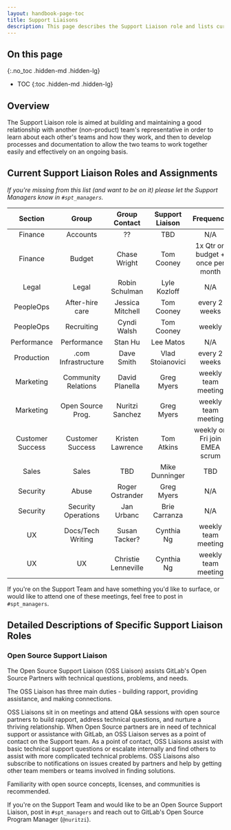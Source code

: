 ```yaml
---
layout: handbook-page-toc
title: Support Liaisons
description: This page describes the Support Liaison role and lists current liaisons
---
```


## On this page
{:.no_toc .hidden-md .hidden-lg}

- TOC
{:toc .hidden-md .hidden-lg}

## Overview

The Support Liaison role is aimed at building and maintaining a good
relationship with another (non-product) team's representative in order to learn
about each other's teams and how they work, and then to develop processes and
documentation to allow the two teams to work together easily and effectively on
an ongoing basis.

## Current Support Liaison Roles and Assignments
<!-- I'm suggesting that for liaisons we do not specify a liaison and a manager, just a liaison. So
     I've removed the managers from the table. Most of the roles had only a manager listed, and for
     those I've made the manager the liaison. Verify with the managers about the removal. The list is:
     UX/UX : Lyle
     UX/Docs : Tom A
     Production : Lyle
     Security : Lyle
     Sales/Community : Tom A
     -->

*If you're missing from this list (and want to be on it) please let the Support
Managers know in `#spt_managers`.*

| Section          | Group               | Group Contact       | Support Liaison       | Frequency                         |
|:----------------:|:-------------------:|:-------------------:|:---------------------:|:---------------------------------:|
| Finance          | Accounts            | ??                  | TBD                   | N/A |
| Finance          | Budget              | Chase Wright        | Tom Cooney            | 1x Qtr on budget + once per month |
| Legal            | Legal               | Robin Schulman      | Lyle Kozloff          | N/A |
| PeopleOps        | After-hire care     | Jessica Mitchell    | Tom Cooney            | every 2 weeks |
| PeopleOps        | Recruiting          | Cyndi Walsh         | Tom Cooney            | weekly |
| Performance      | Performance         | Stan Hu             | Lee Matos             | N/A |
| Production       | .com Infrastructure | Dave Smith          | Vlad Stoianovici      | every 2 weeks |
| Marketing        | Community Relations | David Planella      | Greg Myers            | weekly team meeting |
| Marketing        | Open Source Prog.   | Nuritzi Sanchez     | Greg Myers            | weekly team meeting |
| Customer Success | Customer Success    | Kristen Lawrence    | Tom Atkins            | weekly on Fri join EMEA scrum |
| Sales            | Sales               | TBD                 | Mike Dunninger        | TBD |
| Security         | Abuse               | Roger Ostrander     | Greg Myers            | N/A |
| Security         | Security Operations | Jan Urbanc          | Brie Carranza         | N/A |
| UX               | Docs/Tech Writing   | Susan Tacker?       | Cynthia Ng            | weekly team meeting |
| UX               | UX                  | Christie Lenneville | Cynthia Ng            | weekly team meeting |

If you're on the Support Team and have something you'd like to surface, or would like to attend one of these meetings, feel free to post in `#spt_managers`.

## Detailed Descriptions of Specific Support Liaison Roles

### Open Source Support Liaison

The Open Source Support Liaison (OSS Liaison) assists GitLab's Open Source
Partners with technical questions, problems, and needs.

The OSS Liaison has three main duties - building rapport, providing assistance,
and making connections.

OSS Liaisons sit in on meetings and attend Q&A sessions with open source
partners to build rapport, address technical questions, and nurture a thriving
relationship. When Open Source partners are in need of technical support or
assistance with GitLab, an OSS Liaison serves as a point of contact on the
Support team. As a point of contact, OSS Liaisons assist with basic technical
support questions or escalate internally and find others to assist with more
complicated technical problems. OSS Liaisons also subscribe to notifications
on issues created by partners and help by getting other team members or teams
involved in finding solutions.

Familiarity with open source concepts, licenses, and communities is recommended.

If you're on the Support Team and would like to be an Open Source Support
Liaison, post in `#spt_managers` and reach out to GitLab's Open Source Program
Manager (`@nuritzi`).

